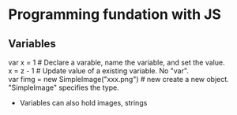 # Programming fundation with JS
## Variables 
  var x = 1 # Declare a varable, name the variable, and set the value.  
  x = z - 1 # Update value of a existing variable. No "var".  
  var fimg = new SimpleImage("xxx.png") # new create a new object. "SimpleImage" specifies the type.  
+ Variables can also hold images, strings 
